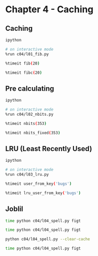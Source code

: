 # Chapter 4 - Caching

## Caching

```bash
ipython

# on interactive mode
%run c04/l01_fib.py

%timeit fib(20)

%timeit fibc(20)
```

## Pre calculating

```bash
ipython

# on interactive mode
%run c04/l02_nbits.py

%timeit nbits(353)

%timeit nbits_fixed(353)
```

## LRU (Least Recently Used)

```bash
ipython

# on interactive mode
%run c04/l03_lru.py

%timeit user_from_key('bugs')

%timeit lru_user_from_key('bugs')
```

## Joblil

```bash
time python c04/l04_spell.py figt

time python c04/l04_spell.py figt

python c04/l04_spell.py --clear-cache

time python c04/l04_spell.py figt
```
